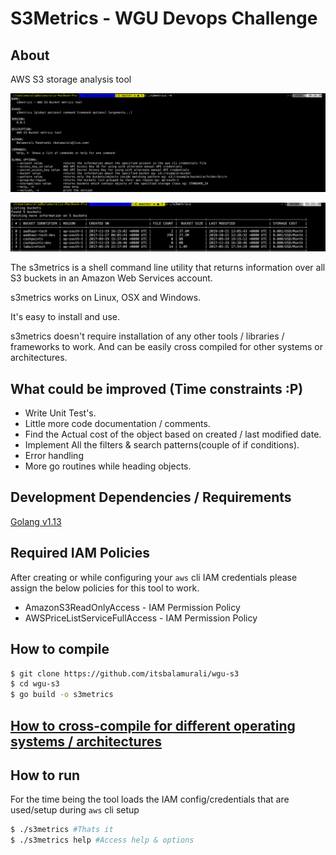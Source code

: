 # S3Metrics - WGU Devops Challenge

## About

AWS S3 storage analysis tool

![s3metrics help screen](./screenshot.png)

![s3metrics buckets screen](./screenshot-buckets.png)

The s3metrics is a shell command line utility that returns information over all S3 buckets in an Amazon Web Services account.

s3metrics works on Linux, OSX and Windows.

It's easy to install and use.

s3metrics doesn't require installation of any other tools / libraries / frameworks to work. And can be easily cross compiled for other systems or architectures.

## What could be improved (Time constraints :P)

- Write Unit Test's.
- Little more code documentation / comments.
- Find the Actual cost of the object based on created / last modified date.
- Implement All the filters & search patterns(couple of if conditions).
- Error handling
- More go routines while heading objects.

## Development Dependencies / Requirements

[Golang v1.13](https://golang.org)

## Required IAM Policies

After creating or while configuring your `aws` cli IAM credentials please assign the below policies for this tool to work.

- AmazonS3ReadOnlyAccess - IAM Permission Policy
- AWSPriceListServiceFullAccess - IAM Permission Policy

## How to compile

```bash
$ git clone https://github.com/itsbalamurali/wgu-s3
$ cd wgu-s3
$ go build -o s3metrics
```

## [How to cross-compile for different operating systems / architectures](https://www.digitalocean.com/community/tutorials/how-to-build-go-executables-for-multiple-platforms-on-ubuntu-16-04)

## How to run

For the time being the tool loads the IAM config/credentials that are used/setup during `aws` cli setup

```bash
$ ./s3metrics #Thats it
$ ./s3metrics help #Access help & options
```
